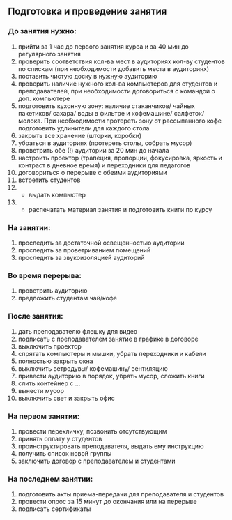 ## Подготовка и проведение занятия

### До занятия нужно:
1. прийти за 1 час до первого занятия курса и за 40 мин до регулярного занятия
2. проверить соответствия кол-ва мест в аудиториях кол-ву студентов по спискам (при необходимости добавить места в аудиториях)
3. поставить чистую доску в нужную аудиторию
4. проверить наличие нужного кол-ва компьютеров для студентов и преподавателей, при необходимости договориться с командой о доп. компьютере
5. подготовить кухонную зону: наличие стаканчиков/ чайных пакетиков/ сахара/ воды в фильтре и кофемашине/ салфеток/ молока. При необходимости протереть зону от рассыпанного кофе
подготовить удлинители для каждого стола
6. закрыть все хранение (шторки, коробки)
7. убраться в аудиториях (протереть столы, собрать мусор)
8. проветрить обе (!) аудитории за 20 мин до начала
9. настроить проектор (трапеция, пропорции, фокусировка, яркость и контраст в дневное время) и переходники для педагогов
10. договориться о перерыве с обеими аудиториями
11. встретить студентов
12. * выдать компьютер
13. * распечатать материал занятия и подготовить книги по курсу

### На занятии:
1. проследить за достаточной освещенностью аудитории
2. проследить за проветриванием помещений
3. проследить за звукоизоляцией аудиторий
 
### Во время перерыва:
1. проветрить аудиторию
2. предложить студентам чай/кофе
 
### После занятия:
1. дать преподавателю флешку для видео
2. подписать с преподавателем занятие в графике в договоре
3. выключить проектор
4. спрятать компьютеры и мышки, убрать переходники и кабели
5. полностью закрыть окна
6. выключить ветродувы/ кофемашину/ вентиляцию
7. привести аудиторию в порядок, убрать мусор, сложить книги
8. слить контейнер с …
9. вынести мусор
10. выключить свет и закрыть офис
 
### На первом занятии:
1. провести перекличку, позвонить отсутствующим
2. принять оплату у студентов
3. проинструктировать преподавателя, выдать ему инструкцию
4. получить список новой группы
5. заключить договор с преподавателем и студентами

### На последнем занятии:
1. подготовить акты приема-передачи для преподавателя и студентов
2. провести опрос за 15 минут до окончания или на перерыве
3. подписать сертификаты

